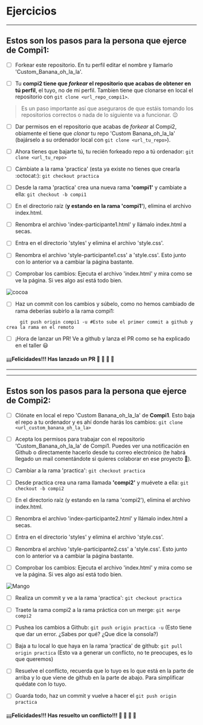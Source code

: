 # Ejercicios

---

## Estos son los pasos para la persona que ejerce de Compi1:

- [ ] Forkear este repositorio. En tu perfil editar el nombre y llamarlo 'Custom_Banana_oh_la_la'.

- [ ] Tu **compi2 tiene que *forkear* el repositorio que acabas de obtener en tú perfil**, el tuyo, no de mi perfil. Tambien tiene que clonarse en local el repositorio con `git clone <url_repo_compi1>`.
> Es un paso importante así que aseguraros de que estáis tomando los repositorios correctos o nada de lo siguiente va a funcionar. :wink: 

- [ ] Dar permisos en el repositorio que acabas de *forkear* al Compi2, obiamente el tiene que *clonar* tu repo 'Custom Banana_oh_la_la' (bajárselo a su ordenador local con `git clone <url_tu_repo>`).

- [ ] Ahora tienes que bajarte tú, tu recién forkeado repo a tú ordenador:
  ```git clone <url_tu_repo>```

- [ ] Cámbiate a la rama 'practica' (esta ya existe no tienes que crearla :octocat:):
  ```git checkout practica```
  
- [ ] Desde la rama 'practica' crea una nueva rama **'compi1'** y cambiate a ella:
```git checkout -b compi1```

- [ ] En el directorio raíz (**y estando en la rama 'compi1'**), elimina el archivo index.html. 

- [ ] Renombra el archivo 'index-participante1.html' y llámalo index.html a secas.

- [ ] Entra en el directorio 'styles' y elimina el archivo 'style.css'.

- [ ] Renombra el archivo 'style-participante1.css' a 'style.css'. Esto junto con lo anterior va a cambiar la página bastante. 

- [ ] Comprobar los cambios: Ejecuta el archivo 'index.html' y mira como se ve la página. Si ves algo así está todo bien.

![cocoa](https://user-images.githubusercontent.com/27022503/82645857-daf4a800-9c13-11ea-899b-dd677e1a9f56.png)

- [ ] Haz un commit con los cambios y súbelo, como no hemos cambiado de rama deberías subirlo a la rama compi1:
``` git commit -m "Tu mensaje"
     git push origin compi1 -u #Esto sube el primer commit a github y crea la rama en el remoto
```
- [ ] ¡Hora de lanzar un PR! Ve a github y lanza el PR como se ha explicado en el taller :smiley: 


#### ¡¡¡Felicidades!!! Has lanzado un PR :tada:  :tada:  :tada: :clap: 

---
---

## Estos son los pasos para la persona que ejerce de Compi2:

- [ ] Clónate en local el repo 'Custom Banana_oh_la_la' de **Compi1**. Esto baja el repo a tu ordenador y es ahí donde harás los cambios:
```git clone <url_custom_banana_oh_la_la>```

- [ ] Acepta los permisos para trabajar con el repositorio 'Custom_Banana_oh_la_la' de Compi1. Puedes ver una notificación en Github o directamente hacerlo desde tu correo electrónico (te habrá llegado un mail comentándote si quieres colaborar en ese proyecto :handshake:).

- [ ] Cambiar a la rama 'practica':
```git checkout practica```

- [ ] Desde practica crea una rama llamada **'compi2'** y muévete a ella:
```git checkout -b compi2```

- [ ]  En el directorio raíz (y estando en la rama 'compi2'), elimina el archivo index.html.

- [ ]  Renombra el archivo 'index-participante2.html' y llámalo index.html a secas.

- [ ]  Entra en el directorio 'styles' y elimina el archivo 'style.css'.

- [ ]  Renombra el archivo 'style-participante2.css' a 'style.css'. Esto junto con lo anterior va a cambiar la página bastante.

- [ ] Comprobar los cambios: Ejecuta el archivo 'index.html' y mira como se ve la página. Si ves algo así está todo bien.

![Mango](https://user-images.githubusercontent.com/27022503/82650163-96203f80-9c1a-11ea-86d7-dd1318c5ed8c.png)

- [ ] Realiza un commit y ve a la rama 'practica':
```git checkout practica```

- [ ] Traete la rama compi2 a la rama práctica con un merge:
```git merge compi2```

- [ ]  Pushea los cambios a Github:
```git push origin practica -u```
(Esto tiene que dar un error. ¿Sabes por qué? ¿Que dice la consola?)

- [ ] Baja a tu local lo que haya en la rama 'practica' de github:
```git pull origin practica```
(Esto va a generar un conflicto, no te preocupes, es lo que queremos)

- [ ] Resuelve el conflicto, recuerda que lo tuyo es lo que está en la parte de arriba y lo que viene de github en la parte de abajo. Para simplificar quédate con lo tuyo. 

- [ ] Guarda todo, haz un commit y vuelve a hacer el `git push origin practica`

#### ¡¡¡Felicidades!!! Has resuelto un conflicto!!! :tada:  :tada:  :tada: :clap: 
